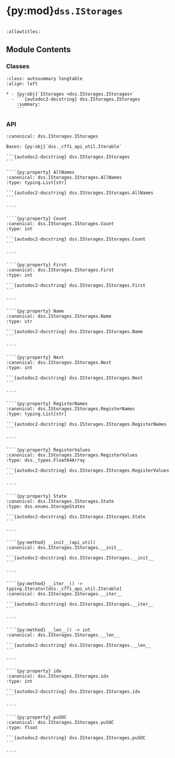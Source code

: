 # {py:mod}`dss.IStorages`

```{py:module} dss.IStorages
```

```{autodoc2-docstring} dss.IStorages
:allowtitles:
```

## Module Contents

### Classes

````{list-table}
:class: autosummary longtable
:align: left

* - {py:obj}`IStorages <dss.IStorages.IStorages>`
  - ```{autodoc2-docstring} dss.IStorages.IStorages
    :summary:
    ```
````

### API

`````{py:class} IStorages(api_util)
:canonical: dss.IStorages.IStorages

Bases: {py:obj}`dss._cffi_api_util.Iterable`

```{autodoc2-docstring} dss.IStorages.IStorages
```

````{py:property} AllNames
:canonical: dss.IStorages.IStorages.AllNames
:type: typing.List[str]

```{autodoc2-docstring} dss.IStorages.IStorages.AllNames
```

````

````{py:property} Count
:canonical: dss.IStorages.IStorages.Count
:type: int

```{autodoc2-docstring} dss.IStorages.IStorages.Count
```

````

````{py:property} First
:canonical: dss.IStorages.IStorages.First
:type: int

```{autodoc2-docstring} dss.IStorages.IStorages.First
```

````

````{py:property} Name
:canonical: dss.IStorages.IStorages.Name
:type: str

```{autodoc2-docstring} dss.IStorages.IStorages.Name
```

````

````{py:property} Next
:canonical: dss.IStorages.IStorages.Next
:type: int

```{autodoc2-docstring} dss.IStorages.IStorages.Next
```

````

````{py:property} RegisterNames
:canonical: dss.IStorages.IStorages.RegisterNames
:type: typing.List[str]

```{autodoc2-docstring} dss.IStorages.IStorages.RegisterNames
```

````

````{py:property} RegisterValues
:canonical: dss.IStorages.IStorages.RegisterValues
:type: dss._types.Float64Array

```{autodoc2-docstring} dss.IStorages.IStorages.RegisterValues
```

````

````{py:property} State
:canonical: dss.IStorages.IStorages.State
:type: dss.enums.StorageStates

```{autodoc2-docstring} dss.IStorages.IStorages.State
```

````

````{py:method} __init__(api_util)
:canonical: dss.IStorages.IStorages.__init__

```{autodoc2-docstring} dss.IStorages.IStorages.__init__
```

````

````{py:method} __iter__() -> typing.Iterator[dss._cffi_api_util.Iterable]
:canonical: dss.IStorages.IStorages.__iter__

```{autodoc2-docstring} dss.IStorages.IStorages.__iter__
```

````

````{py:method} __len__() -> int
:canonical: dss.IStorages.IStorages.__len__

```{autodoc2-docstring} dss.IStorages.IStorages.__len__
```

````

````{py:property} idx
:canonical: dss.IStorages.IStorages.idx
:type: int

```{autodoc2-docstring} dss.IStorages.IStorages.idx
```

````

````{py:property} puSOC
:canonical: dss.IStorages.IStorages.puSOC
:type: float

```{autodoc2-docstring} dss.IStorages.IStorages.puSOC
```

````

`````
